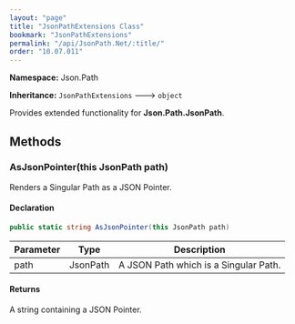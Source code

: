 ```yaml
---
layout: "page"
title: "JsonPathExtensions Class"
bookmark: "JsonPathExtensions"
permalink: "/api/JsonPath.Net/:title/"
order: "10.07.011"
---
```

**Namespace:** Json.Path

**Inheritance:**
`JsonPathExtensions`
 🡒 
`object`

Provides extended functionality for **Json.Path.JsonPath**.

## Methods

### AsJsonPointer(this JsonPath path)

Renders a Singular Path as a JSON Pointer.

#### Declaration

```c#
public static string AsJsonPointer(this JsonPath path)
```

| Parameter | Type | Description |
|---|---|---|
| path | JsonPath | A JSON Path which is a Singular Path. |


#### Returns

A string containing a JSON Pointer.

